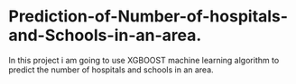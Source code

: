 # Prediction-of-Number-of-hospitals-and-Schools-in-an-area.
In this project  i am going to use XGBOOST machine learning algorithm to predict the number of hospitals and schools in an area.
